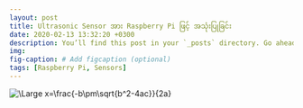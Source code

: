```yaml
---
layout: post
title: Ultrasonic Sensor အား Raspberry Pi ဖြင့် အသုံးပြုခြင်း
date: 2020-02-13 13:32:20 +0300
description: You’ll find this post in your `_posts` directory. Go ahead and edit it and re-build the site to see your changes. # Add post description (optional)
img: 
fig-caption: # Add figcaption (optional)
tags: [Raspberry Pi, Sensors]
---
```



<img src="https://latex.codecogs.com/svg.latex?\Large&space;x=\frac{-b\pm\sqrt{b^2-4ac}}{2a}" title="\Large x=\frac{-b\pm\sqrt{b^2-4ac}}{2a}" />

